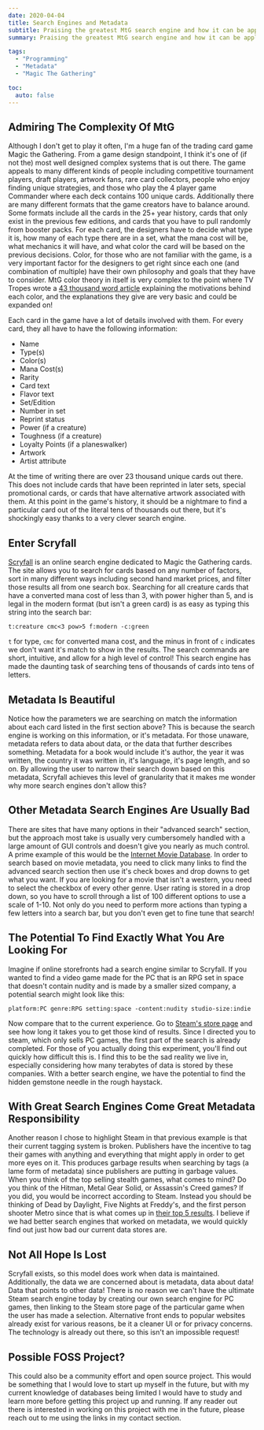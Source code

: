 ```yaml
---
date: 2020-04-04
title: Search Engines and Metadata
subtitle: Praising the greatest MtG search engine and how it can be applied to more topics.
summary: Praising the greatest MtG search engine and how it can be applied to more topics.

tags:
  - "Programming"
  - "Metadata"
  - "Magic The Gathering"

toc:
  auto: false
---
```


## Admiring The Complexity Of MtG

Although I don't get to play it often, I'm a huge fan of the trading card game Magic the Gathering. From a game design standpoint, I think it's one of (if not the) most well designed complex systems that is out there. The game appeals to many different kinds of people including competitive tournament players, draft players, artwork fans, rare card collectors, people who enjoy finding unique strategies, and those who play the 4 player game Commander where each deck contains 100 unique cards. Additionally there are many different formats that the game creators have to balance around. Some formats include all the cards in the 25+ year history, cards that only exist in the previous few editions, and cards that you have to pull randomly from booster packs. For each card, the designers have to decide what type it is, how many of each type there are in a set, what the mana cost will be, what mechanics it will have, and what color the card will be based on the previous decisions. Color, for those who are not familiar with the game, is a very important factor for the designers to get right since each one (and combination of multiple) have their own philosophy and goals that they have to consider. MtG color theory in itself is very complex to the point where TV Tropes wrote a [43 thousand word article](https://tvtropes.org/pmwiki/pmwiki.php/Analysis/MagicTheGathering) explaining the motivations behind each color, and the explanations they give are very basic and could be expanded on!

Each card in the game have a lot of details involved with them. For every card, they all have to have the following information:

- Name
- Type(s)
- Color(s)
- Mana Cost(s)
- Rarity
- Card text
- Flavor text
- Set/Edition
- Number in set
- Reprint status
- Power (if a creature)
- Toughness (if a creature)
- Loyalty Points (if a planeswalker)
- Artwork
- Artist attribute

At the time of writing there are over 23 thousand unique cards out there. This does not include cards that have been reprinted in later sets, special promotional cards, or cards that have alternative artwork associated with them. At this point in the game's history, it should be a nightmare to find a particular card out of the literal tens of thousands out there, but it's shockingly easy thanks to a very clever search engine.

## Enter Scryfall

[Scryfall](https://scryfall.com/) is an online search engine dedicated to Magic the Gathering cards. The site allows you to search for cards based on any number of factors, sort in many different ways including second hand market prices, and filter those results all from one search box. Searching for all creature cards that have a converted mana cost of less than 3, with power higher than 5, and is legal in the modern format (but isn't a green card) is as easy as typing this string into the search bar:

```
t:creature cmc<3 pow>5 f:modern -c:green
```

`t` for type, `cmc` for converted mana cost, and the minus in front of `c` indicates we don't want it's match to show in the results. The search commands are short, intuitive, and allow for a high level of control! This search engine has made the daunting task of searching tens of thousands of cards into tens of letters.

## Metadata Is Beautiful

Notice how the parameters we are searching on match the information about each card listed in the first section above? This is because the search engine is working on this information, or it's metadata. For those unaware, metadata refers to data about data, or the data that further describes something. Metadata for a book would include it's author, the year it was written, the country it was written in, it's language, it's page length, and so on. By allowing the user to narrow their search down based on this metadata, Scryfall achieves this level of granularity that it makes me wonder why more search engines don't allow this?

## Other Metadata Search Engines Are Usually Bad

There are sites that have many options in their "advanced search" section, but the approach most take is usually very cumbersomely handled with a large amount of GUI controls and doesn't give you nearly as much control. A prime example of this would be the [Internet Movie Database](https://www.imdb.com/search/title/). In order to search based on movie metadata, you need to click many links to find the advanced search section then use it's check boxes and drop downs to get what you want. If you are looking for a movie that isn't a western, you need to select the checkbox of every other genre. User rating is stored in a drop down, so you have to scroll through a list of 100 different options to use a scale of 1-10. Not only do you need to perform more actions than typing a few letters into a search bar, but you don't even get to fine tune that search!

## The Potential To Find Exactly What You Are Looking For

Imagine if online storefronts had a search engine similar to Scryfall. If you wanted to find a video game made for the PC that is an RPG set in space that doesn't contain nudity and is made by a smaller sized company, a potential search might look like this:

```
platform:PC genre:RPG setting:space -content:nudity studio-size:indie
```

Now compare that to the current experience. Go to [Steam's store page](https://store.steampowered.com/) and see how long it takes you to get those kind of results. Since I directed you to steam, which only sells PC games, the first part of the search is already completed. For those of you actually doing this experiment, you'll find out quickly how difficult this is. I find this to be the sad reality we live in, especially considering how many terabytes of data is stored by these companies. With a better search engine, we have the potential to find the hidden gemstone needle in the rough haystack.

## With Great Search Engines Come Great Metadata Responsibility

Another reason I chose to highlight Steam in that previous example is that their current tagging system is broken. Publishers have the incentive to tag their games with anything and everything that might apply in order to get more eyes on it. This produces garbage results when searching by tags (a lame form of metadata) since publishers are putting in garbage values. When you think of the top selling stealth games, what comes to mind? Do you think of the Hitman, Metal Gear Solid, or Assassin's Creed games? If you did, you would be incorrect according to Steam. Instead you should be thinking of Dead by Daylight, Five Nights at Freddy's, and the first person shooter Metro since that is what comes up in [their top 5 results](https://store.steampowered.com/tags/en/Stealth/#p=0&tab=TopSellers). I believe if we had better search engines that worked on metadata, we would quickly find out just how bad our current data stores are.

## Not All Hope Is Lost

Scryfall exists, so this model does work when data is maintained. Additionally, the data we are concerned about is metadata, data about data! Data that points to other data! There is no reason we can't have the ultimate Steam search engine today by creating our own search engine for PC games, then linking to the Steam store page of the particular game when the user has made a selection. Alternative front ends to popular websites already exist for various reasons, be it a cleaner UI or for privacy concerns. The technology is already out there, so this isn't an impossible request!

## Possible FOSS Project?

This could also be a community effort and open source project. This would be something that I would love to start up myself in the future, but with my current knowledge of databases being limited I would have to study and learn more before getting this project up and running. If any reader out there is interested in working on this project with me in the future, please reach out to me using the links in my contact section.
